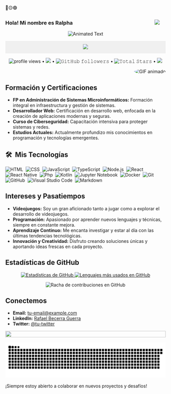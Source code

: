 🔴🟡🟢

### <img src="https://media.giphy.com/media/hvRJCLFzcasrR4ia7z/giphy.gif" width="35" align=right> Hola! Mi nombre es Ralpha
 

<p align="center" align="top">
  <img src="https://readme-typing-svg.demolab.com/?lines=Rafael+Becerra+Guerra;Desarrollador+Web;Experto+en+Ciberseguridad!&font=Fira%20Code&center=true&width=380&height=50&duration=4000&pause=1000&bg_color=0D1117&text-color=green" alt="Animated Text">
</p>

<p align="center"  style="background-color: #f0f0f0; padding: 10px;">
  <img src="GIF/Melt Down Cat Day GIF by Golden Wolf.gif" style="width: 50%; height: auto;" >
</p>


<p align="center">
  <img alt = "profile views" src="https://komarev.com/ghpvc/?username=misterafiki&style=flat&color=blue"> •   
  <a href="https://user-badge.committers.top/india_private/misterafiki"><img src="https://user-badge.committers.top/india_private/misterafiki.svg"></a> •
  <img alt="𝙶𝚒𝚝𝙷𝚞𝚋 𝚏𝚘𝚕𝚕𝚘𝚠𝚎𝚛𝚜" src="https://img.shields.io/github/followers/misterafiki?label=Followers&style=social"> •
  <img src="https://img.shields.io/github/stars/misterafiki?label=Stars" alt="𝚃𝚘𝚝𝚊𝚕 𝚂𝚝𝚊𝚛𝚜"> •
  <a href="https://github.com/sponsors/misterafiki"><img src="https://img.shields.io/static/v1?label=Sponsor&message=%E2%9D%A4&logo=GitHub&color=%23fe8e86"/></a>
</p>



  <img align="right"  src="https://media3.giphy.com/media/v1.Y2lkPTc5MGI3NjExbXd1ZTVnZXI4bWl4aDVuenJudmgzdjJid2c5eHljaWdybnU5em1uZCZlcD12MV9pbnRlcm5hbF9naWZfYnlfaWQmY3Q9Zw/U8rR0oqWiUYa4/giphy.gif" alt="GIF animado" style=" border-radius: 50%;">

</br>



## Formación y Certificaciones

- **FP en Administración de Sistemas Microinformáticos:** Formación integral en infraestructura y gestión de sistemas.
- **Desarrollador Web:** Certificación en desarrollo web, enfocada en la creación de aplicaciones modernas y seguras.
- **Curso de Ciberseguridad:** Capacitación intensiva para proteger sistemas y redes.
- **Estudios Actuales:** Actualmente profundizo mis conocimientos en programación y tecnologías emergentes.

## 🛠️ &nbsp;Mis Tecnologías

![HTML](https://img.shields.io/badge/-HTML-0D1117?style=flat&logo=HTML5)&nbsp;
![CSS](https://img.shields.io/badge/-CSS-0D1117?style=flat&logo=CSS3&logoColor=1572B6)&nbsp;
![JavaScript](https://img.shields.io/badge/-JavaScript-0D1117?style=flat&logo=javascript)&nbsp;
![TypeScript](https://img.shields.io/badge/-TypeScript-0D1117?style=flat&logo=typescript)&nbsp;
![Node.js](https://img.shields.io/badge/-Node.js-0D1117?style=flat&logo=node.js)&nbsp;
![React](https://img.shields.io/badge/-React-0D1117?style=flat&logo=react)&nbsp;
![React Native](https://img.shields.io/badge/-React%20Native-0D1117?style=flat&logo=react)&nbsp;
![Php](https://img.shields.io/badge/-Php-0D1117?style=flat&logo=php)&nbsp;
![Kotlin](https://img.shields.io/badge/-Kotlin-0D1117?style=flat&logo=kotlin)&nbsp;
![Jupyter Notebook](https://img.shields.io/badge/-Jupyter%20Notebook-0D1117?style=flat&logo=jupyter)&nbsp;
![Docker](https://img.shields.io/badge/-Docker-0D1117?style=flat&logo=docker)&nbsp;
![Git](https://img.shields.io/badge/-Git-0D1117?style=flat&logo=git)&nbsp;
![GitHub](https://img.shields.io/badge/-GitHub-0D1117?style=flat&logo=github)&nbsp;
![Visual Studio Code](https://img.shields.io/badge/-VS%20Code-0D1117?style=flat&logo=visual-studio-code&logoColor=007ACC)&nbsp;
![Markdown](https://img.shields.io/badge/-Markdown-0D1117?style=flat&logo=markdown)



## Intereses y Pasatiempos

- **Videojuegos:** Soy un gran aficionado tanto a jugar como a explorar el desarrollo de videojuegos.
- **Programación:** Apasionado por aprender nuevos lenguajes y técnicas, siempre en constante mejora.
- **Aprendizaje Continuo:** Me encanta investigar y estar al día con las últimas tendencias tecnológicas.
- **Innovación y Creatividad:** Disfruto creando soluciones únicas y aportando ideas frescas en cada proyecto.


## Estadísticas de GitHub

<p align="center">
  <a href="https://github.com/misterafiki">
    <img height="180em" alt="Estadísticas de GitHub" src="https://github-readme-stats-eight-theta.vercel.app/api?username=misterafiki&show_icons=true&theme=midnight-purple&include_all_commits=true&count_private=true" />
  </a>
  <a href="https://github.com/misterafiki">
    <img height="180em" src="https://github-readme-stats-eight-theta.vercel.app/api/top-langs/?username=misterafiki&layout=compact&langs_count=8&theme=midnight-purple" alt="Lenguajes más usados en GitHub" />
  </a>
</p>

<p align="center">
  <img height="180em" src="https://github-readme-streak-stats.herokuapp.com/?user=misterafiki&theme=dark&hide_border=true" alt="Racha de contribuciones en GitHub"/>
</p>


## Conectemos 

- **Email:** [tu-email@example.com](mailto:tu-email@example.com)
- **LinkedIn:** [Rafael Becerra Guerra](https://www.linkedin.com/in/tu-linkedin)
- **Twitter:** [@tu-twitter](https://twitter.com/tu-twitter)


<img src="https://i.imgur.com/dBaSKWF.gif" height="20" width="100%">

<!-- snake -->
![𝙶𝚒𝚝𝚑𝚞𝚋 𝙲𝚘𝚗𝚝𝚛𝚒𝚋𝚞𝚝𝚒𝚘𝚗 𝙶𝚛𝚊𝚙𝚑](https://github.com/misterafiki/misterafiki/blob/main/github-contribution-grid-snake.svg)


¡Siempre estoy abierto a colaborar en nuevos proyectos y desafíos!
